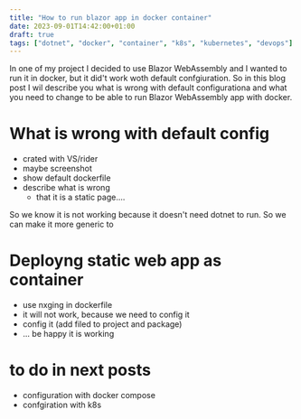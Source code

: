 ```yaml
---
title: "How to run blazor app in docker container"
date: 2023-09-01T14:42:00+01:00
draft: true
tags: ["dotnet", "docker", "container", "k8s", "kubernetes", "devops"]
---
```


In one of my project I decided to use Blazor WebAssembly and I wanted to run it in docker, but it did't work woth default confgiuration. So in this blog post I wil describe you what is wrong with default configurationa and what you need to change to be able to run Blazor WebAssembly app with docker.

# What is wrong with default config
- crated with VS/rider
- maybe screenshot
- show default dockerfile
- describe what is wrong
  - that it is a static page....

So we know it is not working because it doesn't need dotnet to run. So we can make it more generic to
# Deployng static web app as container

- use nxging in dockerfile
- it will not work, because we need to config it
- config it (add filed to project and package)
- ... be happy it is working


# to do in next posts
  - configuration with docker compose
  - confgiration with k8s
